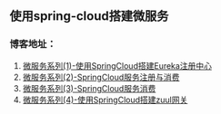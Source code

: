 ## 使用spring-cloud搭建微服务
### 博客地址：
1. [微服务系列(1)-使用SpringCloud搭建Eureka注册中心](https://blog.csdn.net/zhaopeng_yu/article/details/87648496)
2. [微服务系列(2)-SpringCloud服务注册与消费](https://blog.csdn.net/zhaopeng_yu/article/details/87733332)
3. [微服务系列(3)-SpringCloud服务消费](https://blog.csdn.net/zhaopeng_yu/article/details/87823746)
4. [微服务系列(4)-使用SpringCloud搭建zuul网关](https://blog.csdn.net/zhaopeng_yu/article/details/87868266)
